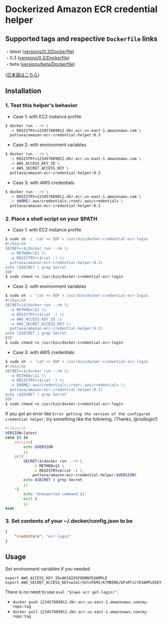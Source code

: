 # Dockerized Amazon ECR credential helper

## Supported tags and respective `Dockerfile` links

・latest ([versions/0.3/Dockerfile](https://github.com/pottava/dockerized-ecr-credential-helper/blob/master/versions/0.3/Dockerfile))  
・0.3 ([versions/0.3/Dockerfile](https://github.com/pottava/dockerized-ecr-credential-helper/blob/master/versions/0.3/Dockerfile))  
・beta ([versions/beta/Dockerfile](https://github.com/pottava/dockerized-ecr-credential-helper/blob/master/versions/beta/Dockerfile))  

([日本語はこちら](https://github.com/pottava/dockerized-ecr-credential-helper/blob/master/README-ja.md))

## Installation

### 1. Test this helper's behavior

* Case 1: with EC2 instance profile

```sh
$ docker run --rm \
  -e REGISTRY=123457689012.dkr.ecr.us-east-1.amazonaws.com \
  pottava/amazon-ecr-credential-helper:0.3
```

* Case 2: with environment variables

```sh
$ docker run --rm \
  -e REGISTRY=123457689012.dkr.ecr.us-east-1.amazonaws.com \
  -e AWS_ACCESS_KEY_ID \
  -e AWS_SECRET_ACCESS_KEY \
  pottava/amazon-ecr-credential-helper:0.3
```

* Case 3: with AWS credentials

```sh
$ docker run --rm \
  -e REGISTRY=123457689012.dkr.ecr.us-east-1.amazonaws.com \
  -v $HOME/.aws/credentials:/root/.aws/credentials \
  pottava/amazon-ecr-credential-helper:0.3
```

### 2. Place a shell script on your $PATH

* Case 1: with EC2 instance profile

```sh
$ sudo sh -c 'cat << EOF > /usr/bin/docker-credential-ecr-login
#!/bin/sh
SECRET=\$(docker run --rm \\
  -e METHOD=\$1 \\
  -e REGISTRY=\$(cat -) \\
  pottava/amazon-ecr-credential-helper:0.3)
echo \$SECRET | grep Secret
EOF'
$ sudo chmod +x /usr/bin/docker-credential-ecr-login
```

* Case 2: with environment variables

```sh
$ sudo sh -c 'cat << EOF > /usr/bin/docker-credential-ecr-login
#!/bin/sh
SECRET=\$(docker run --rm \\
  -e METHOD=\$1 \\
  -e REGISTRY=\$(cat -) \\
  -e AWS_ACCESS_KEY_ID \\
  -e AWS_SECRET_ACCESS_KEY \\
  pottava/amazon-ecr-credential-helper:0.3)
echo \$SECRET | grep Secret
EOF'
$ sudo chmod +x /usr/bin/docker-credential-ecr-login
```

* Case 3: with AWS credentials

```sh
$ sudo sh -c 'cat << EOF > /usr/bin/docker-credential-ecr-login
#!/bin/sh
SECRET=\$(docker run --rm \\
  -e METHOD=\$1 \\
  -e REGISTRY=\$(cat -) \\
  -v $HOME/.aws/credentials:/root/.aws/credentials \\
  pottava/amazon-ecr-credential-helper:0.3)
echo \$SECRET | grep Secret
EOF'
$ sudo chmod +x /usr/bin/docker-credential-ecr-login
```

If you got an error like `Error getting the version of the configured credential helper`, try something like the following. (Thanks, @rodlogic!)

```sh
#!/bin/sh
VERSION=latest
case $1 in
    version)
        echo $VERSION
        ;;
    get)
        SECRET=$(docker run --rm \
            -e METHOD=$1 \
            -e REGISTRY=$(cat -) \
            pottava/amazon-ecr-credential-helper:$VERSION)
        echo $SECRET | grep Secret
        ;;
    *)
        echo 'Unexpected command $1'
        exit 1
        ;;
esac
```

### 3. Set contents of your ~/.docker/config.json to be

```json
{
    "credsStore": "ecr-login"
}
```

## Usage

Set environment variables if you needed.  

```console
export AWS_ACCESS_KEY_ID=AKIAIOSFODNN7EXAMPLE
export AWS_SECRET_ACCESS_KEY=wJalrXUtnFEMI/K7MDENG/bPxRfiCYEXAMPLEKEY
```

There is no need to use `eval "$(aws ecr get-login)"`.  

* `docker push 123457689012.dkr.ecr.us-east-1.amazonaws.com/my-repo:tag`
* `docker pull 123457689012.dkr.ecr.us-east-1.amazonaws.com/my-repo:tag`

